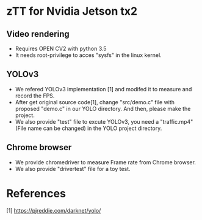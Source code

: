 # zTT for Nvidia Jetson tx2
## Video rendering
* Requires OPEN CV2 with python 3.5
* It needs root-privilege to acces "sysfs" in the linux kernel.

## YOLOv3
* We refered YOLOv3 implementation [1] and modifed it to measure and record the FPS.
* After get original source code[1], change "src/demo.c" file with proposed "demo.c" in our YOLO directory. And then, please make the project.
* We also provide "test" file to excute YOLOv3, you need a "traffic.mp4"(File name can be changed) in the YOLO project directory.

## Chrome browser
* We provide chromedriver to measure Frame rate from Chrome browser. 
* We also provide "drivertest" file for a toy test.


# References
[1] https://pjreddie.com/darknet/yolo/
